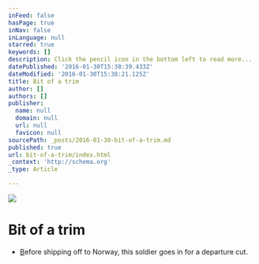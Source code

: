 ```yaml
---
inFeed: false
hasPage: true
inNav: false
inLanguage: null
starred: true
keywords: []
description: Click the pencil icon in the bottom left to read more...
datePublished: '2016-01-30T15:38:39.433Z'
dateModified: '2016-01-30T15:38:21.125Z'
title: Bit of a trim
author: []
authors: []
publisher:
  name: null
  domain: null
  url: null
  favicon: null
sourcePath: _posts/2016-01-30-bit-of-a-trim.md
published: true
url: bit-of-a-trim/index.html
_context: 'http://schema.org'
_type: Article

---
```

![](https://the-grid-user-content.s3-us-west-2.amazonaws.com/78e03d70-80f2-4ca0-acbe-7c2d053b959f.jpg)

# Bit of a trim

* [B][0]efore shipping off to Norway, this soldier goes in for a departure cut. 

[0]: cnn.com